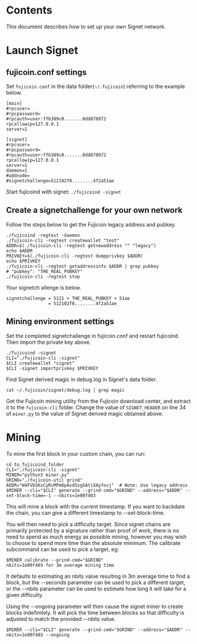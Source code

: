 Contents
========
This document describes how to set up your own Signet network.

Launch Signet
=============

fujicoin.conf settings
----------------------
Set `fujicoin.conf` in the data folder(`~/.fujicoin`) referring to the example below.

    [main]
    #rpcuser=
    #rpcpassword=
    #rpcauth=user:ffb389c0.......0dd878972
    rpcallowip=127.0.0.1
    server=1
    
    [signet]
    #rpcuser=
    #rpcpassword=
    #rpcauth=user:ffb389c0.......0dd878972
    rpcallowip=127.0.0.1
    server=1
    daemon=1
    #addnode=
    #signetchallenge=512102f8........4f2a51ae

Start fujicoind with signet: `./fujicoind -signet`

Create a signetchallenge for your own network
---------------------------------------------
Follow the steps below to get the Fujicoin legacy address and pubkey.

    ./fujicoind -regtest -daemon
    ./fujicoin-cli -regtest createwallet "test"
    ADDR=$(./fujicoin-cli -regtest getnewaddress "" "legacy")
    echo $ADDR
    PRIVKEY=$(./fujicoin-cli -regtest dumpprivkey $ADDR)
    echo $PRIVKEY
    ./fujicoin-cli -regtest getaddressinfo $ADDR | grep pubkey
    # "pubkey": "THE_REAL_PUBKEY"
    ./fujicoin-cli -regtest stop

Your signetch allenge is below.

    signetchallenge = 5121 + THE_REAL_PUBKEY + 51ae
                    = 512102f8........4f2a51ae

Mining environment settings
---------------------------
Set the completed signetchallenge in fujicoin.conf and restart fujicoind. Then import the private key above.

    ./fujicoind -signet
    CLI="./fujicoin-cli -signet"
    $CLI createwallet "signet"
    $CLI -signet importprivkey $PRIVKEY

Find Signet derived magic in debug.log in Signet's data folder.

    cat ~/.fujicoin/signet/debug.log | grep magic

Get the Fujicoin mining utility from the Fujicoin download center, and extract it to the `fujicoin-cli` folder.
Change the value of `SIGNET_HEADER` on line 34 of `miner.py` to the value of Signet derived magic obtained above.

Mining
======

To mine the first block in your custom chain, you can run:

    cd to_fujicoind_folder
    CLI="./fujicoin-cli -signet"
    MINER="python3 miner.py"
    GRIND="./fujicoin-util grind"
    ADDR="W4FVbSKsCyRcMPm8pAsdSsgSAtiXAyfovj"  # Note: Use legacy address
    $MINER --cli="$CLI" generate --grind-cmd="$GRIND" --address="$ADDR" --set-block-time=-1 --nbits=1e00f403

This will mine a block with the current timestamp. If you want to backdate the chain, you can give a different timestamp to --set-block-time.

You will then need to pick a difficulty target. Since signet chains are primarily protected by a signature rather than proof of work, there is no need to spend as much energy as possible mining, however you may wish to choose to spend more time than the absolute minimum. The calibrate subcommand can be used to pick a target, eg:

    $MINER calibrate --grind-cmd="$GRIND"
    nbits=1e00f403 for 3m average mining time

It defaults to estimating an nbits value resulting in 3m average time to find a block, but the --seconds parameter can be used to pick a different target, or the --nbits parameter can be used to estimate how long it will take for a given difficulty.

Using the --ongoing parameter will then cause the signet miner to create blocks indefinitely. It will pick the time between blocks so that difficulty is adjusted to match the provided --nbits value.

    $MINER --cli="$CLI" generate --grind-cmd="$GRIND" --address="$ADDR" --nbits=1e00f403 --ongoing

